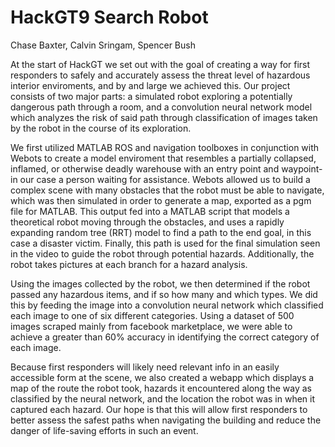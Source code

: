 # HackGT9 Search Robot
Chase Baxter, Calvin Sringam, Spencer Bush

At the start of HackGT we set out with the goal of creating a way for first responders to safely and accurately assess the threat level of hazardous interior enviroments, and by and large we achieved this. Our project consists of two major parts: a simulated robot exploring a potentially dangerous path through a room, and a convolution neural network model which analyzes the risk of said path through classification of images taken by the robot in the course of its exploration. 

We first utilized MATLAB ROS and navigation toolboxes in conjunction with Webots to create a model enviroment that resembles a partially collapsed, inflamed, or otherwise deadly warehouse with an entry point and waypoint- in our case a person waiting for assistance. Webots allowed us to build a complex scene with many obstacles that the robot must be able to navigate, which was then simulated in order to generate a map, exported as a pgm file for MATLAB. This output fed into a MATLAB script that models a theoretical robot moving through the obstacles, and uses a rapidly expanding random tree (RRT) model to find a path to the end goal, in this case a disaster victim. Finally, this path is used for the final simulation seen in the video to guide the robot through potential hazards. Additionally, the robot takes pictures at each branch for a hazard analysis. 

Using the images collected by the robot, we then determined if the robot passed any hazardous items, and if so how many and which types. We did this by feeding the image into a convolution neural network which classified each image to one of six different categories. Using a dataset of 500 images scraped mainly from facebook marketplace, we were able to achieve a greater than 60% accuracy in identifying the correct category of each image. 

Because first responders will likely need relevant info in an easily accessible form at the scene, we also created a webapp which displays a map of the route the robot took, hazards it encountered along the way as classified by the neural network, and the location the robot was in when it captured each hazard. Our hope is that this will allow first responders to better assess the safest paths when navigating the building and reduce the danger of life-saving efforts in such an event.
